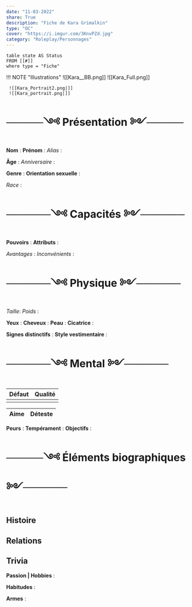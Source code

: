```yaml
---
date: "11-03-2022"
share: True
description: "Fiche de Kara Grimalkin"
type: "OC"
cover: "https://i.imgur.com/3KnvPZd.jpg"
category: "Roleplay/Personnages"
---
```

```dataview
table state AS Status
FROM [[#]]
where type = "Fiche"
```


!!! NOTE "Illustrations"
	 ![[Kara__BB.png]] 
	 ![[Kara_Full.png]]
	 
	 ![[Kara_Portrait2.png|]]
	 ![[Kara_portrait.png|]]

# ─────༺ Présentation ༻─────

**Nom** : 
**Prénom** : 
*Alias* : 

**Âge** :
*Anniversaire* :

**Genre** : 
**Orientation sexuelle** : 

*Race* :

# ──────༺ Capacités ༻──────
**Pouvoirs** : 
**Attributs** : 

*Avantages* : 
*Inconvénients* :

# ──────༺ Physique ༻────── 
*Taille*: 
*Poids* : 

**Yeux** : 
**Cheveux** : 
**Peau** : 
**Cicatrice** : 

**Signes distinctifs** :
**Style vestimentaire** : 


# ──────༺ Mental ༻────── 
| Défaut | Qualité |
| ------ | ------- |
|        |         |

| Aime | Déteste |
| ---- | ------- |

**Peurs** : 
**Tempérament** : 
**Objectifs** : 

# ─────༺ Éléments biographiques ༻────── 
## Histoire

## Relations

## Trivia
**Passion | Hobbies** :

**Habitudes** :

**Armes** :